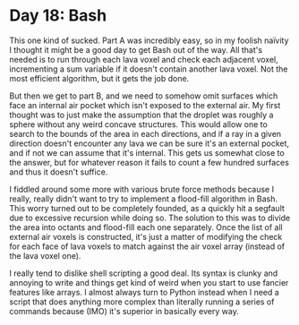 # Day 18: Bash

This one kind of sucked. Part A was incredibly easy, so in my foolish naïvity I thought it might be a good day to get
Bash out of the way. All that's needed is to run through each lava voxel and check each adjacent voxel, incrementing a
sum variable if it doesn't contain another lava voxel. Not the most efficient algorithm, but it gets the job done.

But then we get to part B, and we need to somehow omit surfaces which face an internal air pocket which isn't exposed to
the external air. My first thought was to just make the assumption that the droplet was roughly a sphere without any
weird concave structures. This would allow one to search to the bounds of the area in each directions, and if a ray
in a given direction doesn't encounter any lava we can be sure it's an external pocket, and if not we can assume that
it's internal. This gets us somewhat close to the answer, but for whatever reason it fails to count a few hundred
surfaces and thus it doesn't suffice.

I fiddled around some more with various brute force methods because I really, really didn't want to try to implement
a flood-fill algorithm in Bash. This worry turned out to be completely founded, as a quickly hit a segfault due to
excessive recursion while doing so. The solution to this was to divide the area into octants and flood-fill each one
separately. Once the list of all external air voxels is constructed, it's just a matter of modifying the check for each
face of lava voxels to match against the air voxel array (instead of the lava voxel one).

I really tend to dislike shell scripting a good deal. Its syntax is clunky and annoying to write and things get kind of
weird when you start to use fancier features like arrays. I almost always turn to Python instead when I need a script
that does anything more complex than literally running a series of commands because (IMO) it's superior in basically
every way.
